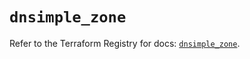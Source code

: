 # `dnsimple_zone`

Refer to the Terraform Registry for docs: [`dnsimple_zone`](https://registry.terraform.io/providers/dnsimple/dnsimple/1.5.0/docs/resources/zone).
